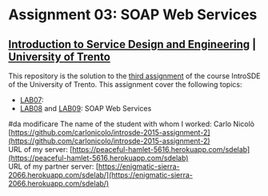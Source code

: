 #  Assignment 03: SOAP Web Services

## [Introduction to Service Design and Engineering](https://github.com/IntroSDE) | [University of Trento](http://www.unitn.it/)

This repository is the solution to the [third assignment](https://sites.google.com/a/unitn.it/introsde_2015-16/lab-sessions/assignments/assignment-3) of the course IntroSDE of the University of Trento. This assignment cover the following topics:

* [LAB07](https://github.com/IntroSDE/lab07): 
* [LAB08](https://github.com/IntroSDE/lab08) and [LAB09](https://github.com/IntroSDE/lab09): SOAP Web Services

#da modificare
The name of the student with whom I worked: Carlo Nicolò [https://github.com/carlonicolo/introsde-2015-assignment-2](https://github.com/carlonicolo/introsde-2015-assignment-2)  
URL of my server: [https://peaceful-hamlet-5616.herokuapp.com/sdelab](https://peaceful-hamlet-5616.herokuapp.com/sdelab)  
URL of my partner server: [https://enigmatic-sierra-2066.herokuapp.com/sdelab/](https://enigmatic-sierra-2066.herokuapp.com/sdelab/)  
